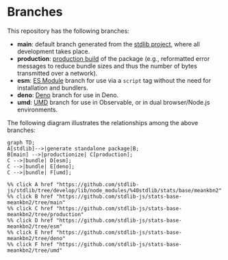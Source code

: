 <!--

@license Apache-2.0

Copyright (c) 2022 The Stdlib Authors.

Licensed under the Apache License, Version 2.0 (the "License");
you may not use this file except in compliance with the License.
You may obtain a copy of the License at

    http://www.apache.org/licenses/LICENSE-2.0

Unless required by applicable law or agreed to in writing, software
distributed under the License is distributed on an "AS IS" BASIS,
WITHOUT WARRANTIES OR CONDITIONS OF ANY KIND, either express or implied.
See the License for the specific language governing permissions and
limitations under the License.

-->

# Branches

This repository has the following branches:

-   **main**: default branch generated from the [stdlib project][stdlib-url], where all development takes place.
-   **production**: [production build][production-url] of the package (e.g., reformatted error messages to reduce bundle sizes and thus the number of bytes transmitted over a network).
-   **esm**: [ES Module][esm-url] branch for use via a `script` tag without the need for installation and bundlers.
-   **deno**: [Deno][deno-url] branch for use in Deno.
-   **umd**: [UMD][umd-url] branch for use in Observable, or in dual browser/Node.js environments.

The following diagram illustrates the relationships among the above branches:

```mermaid
graph TD;
A[stdlib]-->|generate standalone package|B;
B[main] -->|productionize| C[production];
C -->|bundle| D[esm];
C -->|bundle| E[deno];
C -->|bundle| F[umd];

%% click A href "https://github.com/stdlib-js/stdlib/tree/develop/lib/node_modules/%40stdlib/stats/base/meankbn2"
%% click B href "https://github.com/stdlib-js/stats-base-meankbn2/tree/main"
%% click C href "https://github.com/stdlib-js/stats-base-meankbn2/tree/production"
%% click D href "https://github.com/stdlib-js/stats-base-meankbn2/tree/esm"
%% click E href "https://github.com/stdlib-js/stats-base-meankbn2/tree/deno"
%% click F href "https://github.com/stdlib-js/stats-base-meankbn2/tree/umd"
```

[stdlib-url]: https://github.com/stdlib-js/stdlib/tree/develop/lib/node_modules/%40stdlib/stats/base/meankbn2
[production-url]: https://github.com/stdlib-js/stats-base-meankbn2/tree/production
[deno-url]: https://github.com/stdlib-js/stats-base-meankbn2/tree/deno
[umd-url]: https://github.com/stdlib-js/stats-base-meankbn2/tree/umd
[esm-url]: https://github.com/stdlib-js/stats-base-meankbn2/tree/esm